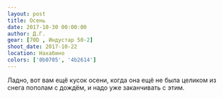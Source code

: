 ```yaml
---
layout: post
title: Осень
date: 2017-10-30 00:00:00
author: Д.Г.
gear: [70D , Индустар 50-2]
shoot_date: 2017-10-22
location: Нахабино
colors: ['0b0705', '4b2614']
---
```

Ладно, вот вам ещё кусок осени, когда она ещё не была целиком из снега пополам с дождём, и надо уже заканчивать с этим.
